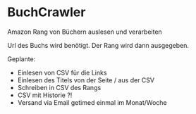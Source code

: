 # BuchCrawler
Amazon Rang von Büchern auslesen und verarbeiten

Url des Buchs wird benötigt.
Der Rang wird dann ausgegeben. 

Geplante:
- Einlesen von CSV für die Links
- Einlesen des Titels von der Seite / aus der CSV
- Schreiben in CSV des Rangs
- CSV mit Historie ?!
- Versand via Email getimed einmal im Monat/Woche
